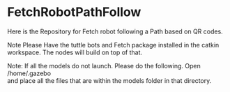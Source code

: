 # FetchRobotPathFollow
Here is the Repository for Fetch robot following a Path based on QR codes.

Note Please Have the tuttle bots and Fetch package installed in the catkin workspace. The nodes will build on top of that.

Note: If all the models do not launch. Please do the following. 
 Open /home/.gazebo   
 and place all the files that are within the models folder in that directory. 

